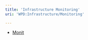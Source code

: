 ```yaml
---
title: 'Infrastructure Monitoring'
uri: 'WPD:Infrastructure/Monitoring'

---
```

-   [Monit](/WPD:Infrastructure/Monitoring/Monit)

